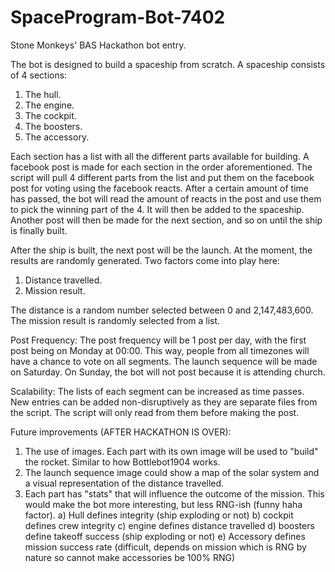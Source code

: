 # SpaceProgram-Bot-7402
Stone Monkeys' BAS Hackathon bot entry.

The bot is designed to build a spaceship from scratch. A spaceship consists of 4 sections:
1) The hull.
2) The engine.
3) The cockpit.
4) The boosters.
5) The accessory.

Each section has a list with all the different parts available for building. 
A facebook post is made for each section in the order aforementioned. The script will pull 4 different parts from the list and put them on the facebook post for voting using the facebook reacts. 
After a certain amount of time has passed, the bot will read the amount of reacts in the post and use them to pick the winning part of the 4. It will then be added to the spaceship.
Another post will then be made for the next section, and so on until the ship is finally built. 

After the ship is built, the next post will be the launch. At the moment, the results are randomly generated. Two factors come into play here:
1) Distance travelled.
2) Mission result.

The distance is a random number selected between 0 and 2,147,483,600. 
The mission result is randomly selected from a list. 


Post Frequency: 
The post frequency will be 1 post per day, with the first post being on Monday at 00:00. This way, people from all timezones will have a chance to vote on all segments. The launch sequence will be made on Saturday. On Sunday, the bot will not post because it is attending church. 


Scalability: 
The lists of each segment can be increased as time passes. New entries can be added non-disruptively as they are separate files from the script. The script will only read from them before making the post. 


Future improvements (AFTER HACKATHON IS OVER):
1) The use of images. Each part with its own image will be used to "build" the rocket. Similar to how Bottlebot1904 works. 
2) The launch sequence image could show a map of the solar system and a visual representation of the distance travelled. 
3) Each part has "stats" that will influence the outcome of the mission. This would make the bot more interesting, but less RNG-ish (funny haha factor).
  a) Hull defines integrity (ship exploding or not)
  b) cockpit defines crew integrity
  c) engine defines distance travelled 
  d) boosters define takeoff success (ship exploding or not)
  e) Accessory defines mission success rate (difficult, depends on mission which is RNG by nature so cannot make accessories be 100% RNG)
  

